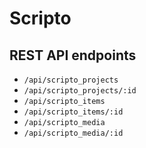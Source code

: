 # Scripto

## REST API endpoints

- `/api/scripto_projects`
- `/api/scripto_projects/:id`
- `/api/scripto_items`
- `/api/scripto_items/:id`
- `/api/scripto_media`
- `/api/scripto_media/:id`
